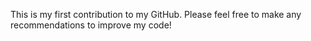 This is my first contribution to my GitHub.  Please feel free to make any recommendations to improve my code!
